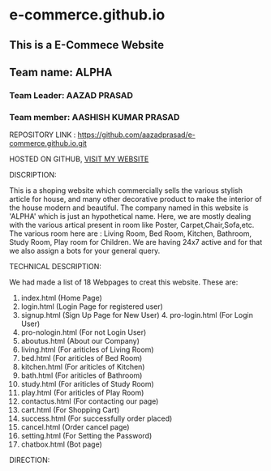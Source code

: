 # e-commerce.github.io
## This is a E-Commece Website

 ## Team name: ALPHA

### Team Leader: AAZAD PRASAD

### Team member: AASHISH KUMAR PRASAD



REPOSITORY LINK :  https://github.com/aazadprasad/e-commerce.github.io.git

HOSTED ON GITHUB,
[VISIT MY WEBSITE](https://aazadprasad.github.io/e-commerce.github.io/ "Website link") 


DISCRIPTION:

This is a shoping website which commercially sells the various stylish article for house, and many other decorative product to make the interior of the house modern and beautiful. 
The company named in this website is 'ALPHA' which is just an hypothetical name. Here, we are mostly dealing with the various artical present in room like Poster, Carpet,Chair,Sofa,etc.
The various room here are : Living Room, Bed Room, Kitchen, Bathroom, Study Room, Play room for Children. We are having 24x7 active and for that we also assign a bots for your general query.


TECHNICAL DESCRIPTION:

We had made a list of 18 Webpages to creat this website.
These are:
1. index.html		(Home Page)
2. login.html 		(Login Page for registered user)
3. signup.html		(Sign Up Page for New User)
    4. pro-login.html 	(For Login User)
5. pro-nologin.html	(For not Login User)
6. aboutus.html 	(About our Company)
7. living.html 		(For ariticles of Living Room)
8. bed.html 		(For ariticles of Bed Room)
9. kitchen.html 	(For ariticles of Kitchen)
10. bath.html 		(For ariticles of Bathroom)
11. study.html 		(For ariticles of Study Room)
12. play.html 		(For ariticles of Play Room)
13. contactus.html 	(For contacting our page)
14. cart.html 		(For Shopping Cart)
15. success.html 	(For successfully order placed)
16. cancel.html 	(Order cancel page)
17. setting.html 	(For Setting the Password)
18. chatbox.html 	(Bot page)

DIRECTION:
